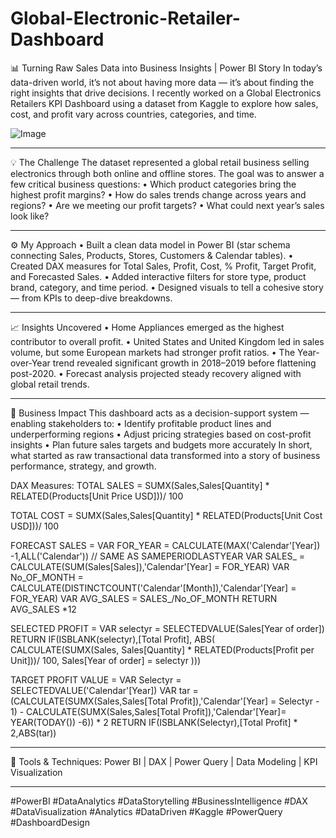 # Global-Electronic-Retailer-Dashboard
📊 Turning Raw Sales Data into Business Insights | Power BI Story
In today’s data-driven world, it’s not about having more data — it’s about finding the right insights that drive decisions.
I recently worked on a Global Electronics Retailers KPI Dashboard using a dataset from Kaggle to explore how sales, cost, and profit vary across countries, categories, and time.

![Image](https://github.com/user-attachments/assets/a39bddf6-01f2-4ead-b6a0-f5cf76560ddc)
________________________________________
💡 The Challenge
The dataset represented a global retail business selling electronics through both online and offline stores.
The goal was to answer a few critical business questions:
•	Which product categories bring the highest profit margins?
•	How do sales trends change across years and regions?
•	Are we meeting our profit targets?
•	What could next year’s sales look like?
________________________________________
⚙️ My Approach
•	Built a clean data model in Power BI (star schema connecting Sales, Products, Stores, Customers & Calendar tables).
•	Created DAX measures for Total Sales, Profit, Cost, % Profit, Target Profit, and Forecasted Sales.
•	Added interactive filters for store type, product brand, category, and time period.
•	Designed visuals to tell a cohesive story — from KPIs to deep-dive breakdowns.
________________________________________
📈 Insights Uncovered
•	Home Appliances emerged as the highest contributor to overall profit.
•	United States and United Kingdom led in sales volume, but some European markets had stronger profit ratios.
•	The Year-over-Year trend revealed significant growth in 2018–2019 before flattening post-2020.
•	Forecast analysis projected steady recovery aligned with global retail trends.
________________________________________
🎯 Business Impact
This dashboard acts as a decision-support system — enabling stakeholders to:
•	Identify profitable product lines and underperforming regions
•	Adjust pricing strategies based on cost-profit insights
•	Plan future sales targets and budgets more accurately
In short, what started as raw transactional data transformed into a story of business performance, strategy, and growth.

DAX Measures: 
TOTAL SALES =  SUMX(Sales,Sales[Quantity] * RELATED(Products[Unit Price USD]))/ 100

TOTAL COST = SUMX(Sales,Sales[Quantity] * RELATED(Products[Unit Cost USD]))/ 100

FORECAST SALES = 
VAR FOR_YEAR = CALCULATE(MAX('Calendar'[Year]) -1,ALL('Calendar')) // SAME AS SAMEPERIODLASTYEAR
VAR SALES_ = CALCULATE(SUM(Sales[Sales]),'Calendar'[Year] = FOR_YEAR)
VAR No_OF_MONTH = CALCULATE(DISTINCTCOUNT('Calendar'[Month]),'Calendar'[Year] = FOR_YEAR)
VAR AVG_SALES = SALES_/No_OF_MONTH
RETURN AVG_SALES *12

SELECTED PROFIT = 
VAR selectyr = SELECTEDVALUE(Sales[Year of order])
RETURN
IF(ISBLANK(selectyr),[Total Profit],
ABS(
CALCULATE(SUMX(Sales, Sales[Quantity] * RELATED(Products[Profit per Unit]))/ 100, Sales[Year of order] = selectyr )))


TARGET PROFIT VALUE = 
VAR Selectyr = SELECTEDVALUE('Calendar'[Year])
VAR tar =
(CALCULATE(SUMX(Sales,Sales[Total Profit]),'Calendar'[Year] = Selectyr - 1) - CALCULATE(SUMX(Sales,Sales[Total Profit]),'Calendar'[Year]= YEAR(TODAY()) -6)) * 2
RETURN 
IF(ISBLANK(Selectyr),[Total Profit] * 2,ABS(tar))


________________________________________
🧠 Tools & Techniques:
Power BI | DAX | Power Query | Data Modeling | KPI Visualization
________________________________________

#PowerBI #DataAnalytics #DataStorytelling #BusinessIntelligence #DAX #DataVisualization #Analytics #DataDriven #Kaggle #PowerQuery #DashboardDesign

